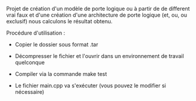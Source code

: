 Projet de création d'un modèle de porte logique ou à partir de de different vrai faux et d'une création d'une architecture de porte logique (et, ou, ou exclusif) nous calculons le résultat obtenu.

Procédure d'utilisation : 

- Copier le dossier sous format .tar

- Décompresser le fichier et l'ouvrir dans un environnement de travail quelconque

- Compiler via la commande make test

- Le fichier main.cpp va s'exécuter (vous pouvez le modifier si nécessaire)
